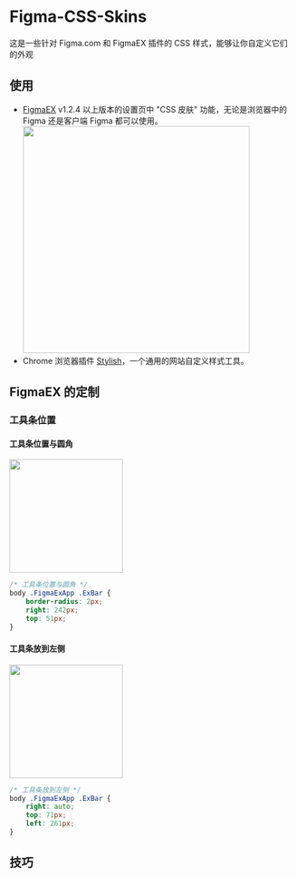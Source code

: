 # Figma-CSS-Skins





这是一些针对 Figma.com 和 FigmaEX 插件的 CSS 样式，能够让你自定义它们的外观

## 使用
 - [FigmaEX](https://moonvy.com/figmaEX/) v1.2.4 以上版本的设置页中 "CSS 皮肤" 功能，无论是浏览器中的 Figma 还是客户端 Figma 都可以使用。
   <img width="400px" src="https://user-images.githubusercontent.com/82231420/126589576-db664b22-7770-4f2b-992a-f686cda2dc32.png">
 - Chrome 浏览器插件 [Stylish]( https://userstyles.org/)，一个通用的网站自定义样式工具。




## FigmaEX 的定制


### 工具条位置
 
 
#### 工具条位置与圆角
<img width="200px" src="https://user-images.githubusercontent.com/82231420/126590040-e4e22fd5-22fe-453b-ab81-36959ec50623.png">
 
```css
/* 工具条位置与圆角 */
body .FigmaExApp .ExBar {
    border-radius: 2px;
    right: 242px;
    top: 51px;
}
```
 
#### 工具条放到左侧
<img width="200px" src="https://user-images.githubusercontent.com/82231420/126589326-27e21bc5-5220-45cd-858d-3babe43d4119.png">

```css
/* 工具条放到左侧 */
body .FigmaExApp .ExBar {
    right: auto;
    top: 71px;
    left: 261px;
}
```



## 技巧
